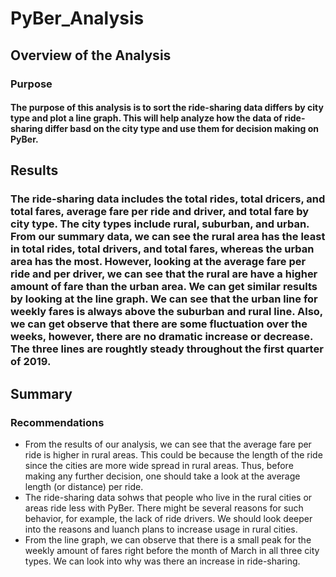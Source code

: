 # PyBer_Analysis

## Overview of the Analysis
### Purpose
#### The purpose of this analysis is to sort the ride-sharing data differs by city type and plot a line graph. This will help analyze how the data of ride-sharing differ basd on the city type and use them for decision making on PyBer. 

## Results
### The ride-sharing data includes the total rides, total dricers, and total fares, average fare per ride and driver, and total fare by city type. The city types include rural, suburban, and urban. From our summary data, we can see the rural area has the least in total rides, total drivers, and total fares, whereas the urban area has the most. However, looking at the average fare per ride and per driver, we can see that the rural are have a higher amount of fare than the urban area. We can get similar results by looking at the line graph. We can see that the urban line for weekly fares is always above the suburban and rural line. Also, we can get observe that there are some fluctuation over the weeks, however, there are no dramatic increase or decrease. The three lines are roughtly steady throughout the first quarter of 2019.

## Summary
### Recommendations 
- From the results of our analysis, we can see that the average fare per ride is higher in rural areas. This could be because the length of the ride since the cities are more wide spread in rural areas. Thus, before making any further decision, one should take a look at the average length (or distance) per ride. 
- The ride-sharing data sohws that people who live in the rural cities or areas ride less with PyBer. There might be several reasons for such behavior, for example, the lack of ride drivers. We should look deeper into the reasons and luanch plans to increase usage in rural cities. 
- From the line graph, we can observe that there is a small peak for the weekly amount of fares right before the month of March in all three city types. We can look into why was there an increase in ride-sharing.
